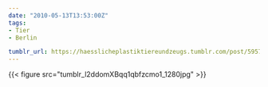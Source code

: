 ```yaml
---
date: "2010-05-13T13:53:00Z"
tags:
- Tier
- Berlin

tumblr_url: https://haesslicheplastiktiereundzeugs.tumblr.com/post/595719033
---
```

{{< figure src="tumblr_l2ddomXBqq1qbfzcmo1_1280jpg" >}} 
